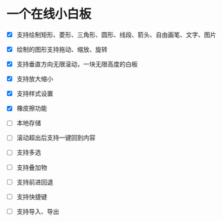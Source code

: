 # 一个在线小白板

- [x] 支持绘制矩形、菱形、三角形、圆形、线段、箭头、自由画笔、文字、图片

- [x] 绘制的图形支持拖动、缩放、旋转

- [x] 支持垂直方向无限滚动，一块无限高度的白板

- [x] 支持放大缩小

- [x] 支持样式设置

- [x] 橡皮擦功能

- [ ] 本地存储

- [ ] 滚动超出后支持一键回到内容

- [ ] 支持多选

- [ ] 支持叠加物

- [ ] 支持前进回退

- [ ] 支持快捷键

- [ ] 支持导入、导出